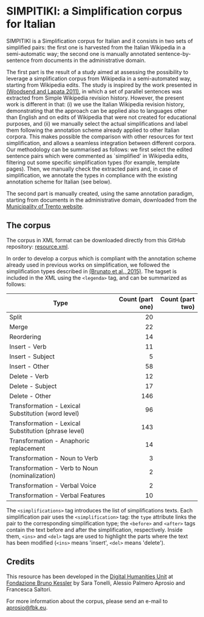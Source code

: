 # SIMPITIKI: a Simplification corpus for Italian

SIMPITIKI is a Simplification corpus for Italian and it consists in two sets of simplified pairs: the first one is harvested from the Italian Wikipedia in a semi-automatic way; the second one is manually annotated sentence-by-sentence from documents in the administrative domain.

The first part is the result of a study aimed at assessing the possibility to leverage a simplification corpus from Wikipedia in a semi-automated way, starting from Wikipedia edits. The study is inspired by the work presented in [(Woodsend and Lapata 2011)](http://homepages.inf.ed.ac.uk/kwoodsen/wiki.html), in which a set of parallel sentences was extracted from Simple Wikipedia revision history.
However, the present work is different in that: (i) we use the Italian Wikipedia revision history, demonstrating that the approach can be applied also to languages other than English and on edits of Wikipedia that were not created for educational purposes, and (ii) we manually select the actual simplifications and label them following the annotation scheme already applied to other Italian corpora. This makes possible the comparison with other resources for text simplification, and allows a seamless integration between different corpora. 
Our methodology can be summarised as follows: we first select the edited sentence pairs which were commented as `simplified' in Wikipedia edits, filtering out some specific simplification types (for example, template pages). Then, we manually check the extracted pairs and, in case of simplification, we annotate the types in compliance with the existing annotation scheme for Italian (see below).

The second part is manually created, using the same annotation paradigm, starting from documents in the administrative domain, downloaded from the [Municipality of Trento website](http://www.comune.trento.it/).

## The corpus

The corpus in XML format can be downloaded directly from this GitHub repository: [resource.xml](https://github.com/dhfbk/simpitiki/blob/master/simpitiki.xml).

In order to develop a corpus which is compliant with the annotation scheme already used in previous works on simplification, we followed the simplification types described in [(Brunato et al., 2015)](http://www.cnr.it/istituti/ProdottoDellaRicerca.html?cds=048&id=332693).
The tagset is included in the XML using the `<legenda>` tag, and can be summarized as follows:

| Type | Count (part one) | Count (part two) |
|---|---:|---:|
| Split | 20 |
| Merge | 22 |
| Reordering | 14 |
| Insert - Verb | 11 |
| Insert - Subject | 5 |
| Insert - Other | 58 |
| Delete - Verb | 12 |
| Delete - Subject | 17 |
| Delete - Other | 146 |
| Transformation - Lexical Substitution (word level) | 96 |
| Transformation - Lexical Substitution (phrase level) | 143 |
| Transformation - Anaphoric replacement | 14 |
| Transformation - Noun to Verb | 3 |
| Transformation - Verb to Noun (nominalization) | 2 |
| Transformation - Verbal Voice | 2 |
| Transformation - Verbal Features | 10 |

The `<simplifications>` tag introduces the list of simplifications texts. Each simplification pair uses the `<simplification>` tag: the `type` attribute links the pair to the corresponding simplification type; the `<before>` and `<after>` tags contain the text before and after the simplification, respectively. Inside them, `<ins>` and `<del>` tags are used to highlight the parts where the text has been modified (`<ins>` means 'insert', `<del>` means 'delete').

## Credits

This resource has been developed in the [Digital Humanities Unit](http://dh.fbk.eu/) at [Fondazione Bruno Kessler](http://www.fbk.eu/) by Sara Tonelli, Alessio Palmero Aprosio and Francesca Saltori.

For more information about the corpus, please send an e-mail to [aprosio@fbk.eu](mailto:aprosio@fbk.eu).
